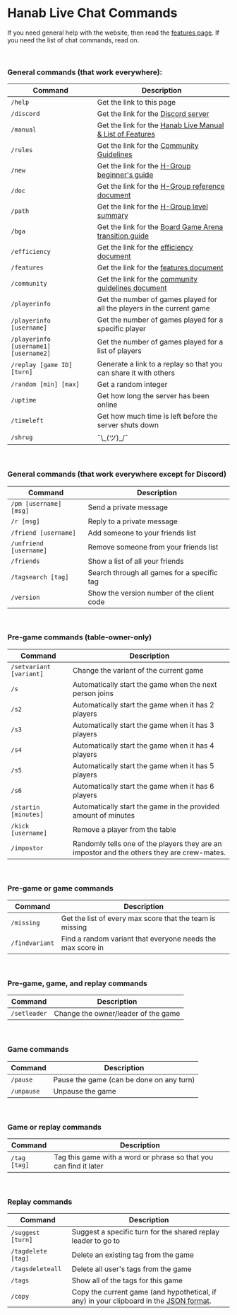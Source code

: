 # Hanab Live Chat Commands

If you need general help with the website, then read the [features page](FEATURES.md). If you need the list of chat commands, read on.

<br />

### General commands (that work everywhere):

| Command                               | Description
| ------------------------------------- | -----------
| `/help`                               | Get the link to this page
| `/discord`                            | Get the link for the [Discord server](https://discord.gg/FADvkJp)
| `/manual`                             | Get the link for the [Hanab Live Manual & List of Features](https://github.com/Hanabi-Live/hanabi-live/blob/main/docs/FEATURES.md)
| `/rules`                              | Get the link for the [Community Guidelines](https://github.com/Hanabi-Live/hanabi-live/blob/main/docs/COMMUNITY_GUIDELINES.md)
| `/new`                                | Get the link for the [H-Group beginner's guide](https://hanabi.github.io/docs/beginner)
| `/doc`                                | Get the link for the [H-Group reference document](https://hanabi.github.io/docs/reference)
| `/path`                               | Get the link for the [H-Group level summary](https://hanabi.github.io/docs/learning-path/#level-summary)
| `/bga`                                | Get the link for the [Board Game Arena transition guide](https://github.com/hanabi/hanabi.github.io/blob/main/misc/BGA.md)
| `/efficiency`                         | Get the link for the [efficiency document](https://github.com/hanabi/hanabi.github.io/blob/main/misc/efficiency.md)
| `/features`                           | Get the link for the [features document](https://github.com/Hanabi-Live/hanabi-live/blob/main/docs/FEATURES.md)
| `/community`                          | Get the link for the [community guidelines document](https://github.com/Hanabi-Live/hanabi-live/blob/main/docs/COMMUNITY_GUIDELINES.md)
| `/playerinfo`                         | Get the number of games played for all the players in the current game
| `/playerinfo [username]`              | Get the number of games played for a specific player
| `/playerinfo [username1] [username2]` | Get the number of games played for a list of players
| `/replay [game ID] [turn]`            | Generate a link to a replay so that you can share it with others
| `/random [min] [max]`                 | Get a random integer
| `/uptime`                             | Get how long the server has been online
| `/timeleft`                           | Get how much time is left before the server shuts down
| `/shrug`                              | ¯\\\_(ツ)\_/¯

<br />

### General commands (that work everywhere except for Discord)

| Command                | Description
| ---------------------- |------------
| `/pm [username] [msg]` | Send a private message
| `/r [msg]`             | Reply to a private message
| `/friend [username]`   | Add someone to your friends list
| `/unfriend [username]` | Remove someone from your friends list
| `/friends`             | Show a list of all your friends
| `/tagsearch [tag]`     | Search through all games for a specific tag
| `/version`             | Show the version number of the client code

<br />

### Pre-game commands (table-owner-only)

| Command                    | Description
| -------------------------- |------------
| `/setvariant [variant]`    | Change the variant of the current game
| `/s`                       | Automatically start the game when the next person joins
| `/s2`                      | Automatically start the game when it has 2 players
| `/s3`                      | Automatically start the game when it has 3 players
| `/s4`                      | Automatically start the game when it has 4 players
| `/s5`                      | Automatically start the game when it has 5 players
| `/s6`                      | Automatically start the game when it has 6 players
| `/startin [minutes]`       | Automatically start the game in the provided amount of minutes
| `/kick [username]`         | Remove a player from the table
| `/impostor`                | Randomly tells one of the players they are an impostor and the others they are crew-mates.

<br />

### Pre-game or game commands

| Command        | Description
| -------------- |------------
| `/missing`     | Get the list of every max score that the team is missing
| `/findvariant` | Find a random variant that everyone needs the max score in

<br />

### Pre-game, game, and replay commands

| Command      | Description
| ------------ |------------
| `/setleader` | Change the owner/leader of the game

<br />

### Game commands

| Command    | Description
| ---------- | -----------
| `/pause`   | Pause the game (can be done on any turn)
| `/unpause` | Unpause the game

<br />

### Game or replay commands

| Command      | Description
| ------------ | -----------
| `/tag [tag]` | Tag this game with a word or phrase so that you can find it later

<br />

### Replay commands

| Command            | Description
| ------------------ | -----------
| `/suggest [turn]`  | Suggest a specific turn for the shared replay leader to go to
| `/tagdelete [tag]` | Delete an existing tag from the game
| `/tagsdeleteall`   | Delete all user's tags from the game
| `/tags`            | Show all of the tags for this game
| `/copy`            | Copy the current game (and hypothetical, if any) in your clipboard in the [JSON format](https://raw.githubusercontent.com/Hanabi-Live/hanabi-live/main/misc/example_game_with_comments.jsonc).
